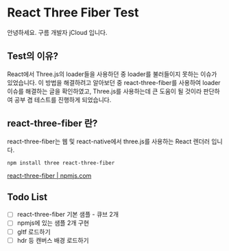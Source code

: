 # React Three Fiber Test

안녕하세요. 구름 개발자 jCloud 입니다.

## Test의 이유?

React에서 Three.js의 loader들을 사용하던 중 loader를 불러들이지 못하는 이슈가 있었습니다.
이 방법을 해결하려고 알아보던 중 react-three-fiber를 사용하여 loader 이슈를 해결하는 글을 확인하였고, 
Three.js를 사용하는데 큰 도움이 될 것이라 판단하여 공부 겸 테스트를 진행하게 되었습니다.

## react-three-fiber 란?

react-three-fiber는 웹 및 react-native에서 three.js를 사용하는 React 렌더러 입니다.

```
npm install three react-three-fiber
```

[react-three-fiber | npmjs.com ](https://www.npmjs.com/package/react-three-fiber)

## Todo List

- [ ] react-three-fiber 기본 샘플 - 큐브 2개
- [ ] npmjs에 있는 샘플 2개 구현
- [ ] gltf 로드하기
- [ ] hdr 등 캔버스 배경 로드하기
